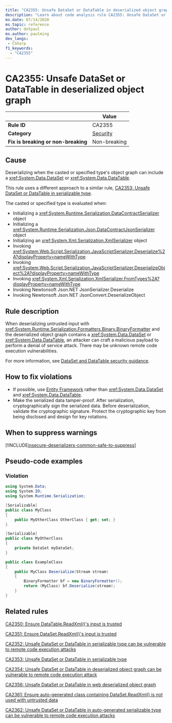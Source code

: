 ```yaml
---
title: "CA2355: Unsafe DataSet or DataTable in deserialized object graph (code analysis)"
description: "Learn about code analysis rule CA2355: Unsafe DataSet or DataTable in deserialized object graph"
ms.date: 07/14/2020
ms.topic: reference
author: dotpaul
ms.author: paulming
dev_langs:
 - CSharp
f1_keywords:
  - "CA2355"
---
```

# CA2355: Unsafe DataSet or DataTable in deserialized object graph

| | Value |
|-|-|
| **Rule ID** |CA2355|
| **Category** |[Security](security-warnings.md)|
| **Fix is breaking or non-breaking** |Non-breaking|

## Cause

Deserializing when the casted or specified type's object graph can include a <xref:System.Data.DataSet> or <xref:System.Data.DataTable>.

This rule uses a different approach to a similar rule, [CA2353: Unsafe DataSet or DataTable in serializable type](ca2353.md).

The casted or specified type is evaluated when:

- Initializing a <xref:System.Runtime.Serialization.DataContractSerializer> object
- Initializing a <xref:System.Runtime.Serialization.Json.DataContractJsonSerializer> object
- Initializing an <xref:System.Xml.Serialization.XmlSerializer> object
- Invoking <xref:System.Web.Script.Serialization.JavaScriptSerializer.Deserialize%2A?displayProperty=nameWithType>
- Invoking <xref:System.Web.Script.Serialization.JavaScriptSerializer.DeserializeObject%2A?displayProperty=nameWithType>
- Invoking <xref:System.Xml.Serialization.XmlSerializer.FromTypes%2A?displayProperty=nameWithType>
- Invoking Newtonsoft Json.NET JsonSerializer.Deserialize
- Invoking Newtonsoft Json.NET JsonConvert.DeserializeObject

## Rule description

When deserializing untrusted input with <xref:System.Runtime.Serialization.Formatters.Binary.BinaryFormatter> and the deserialized object graph contains a <xref:System.Data.DataSet> or <xref:System.Data.DataTable>, an attacker can craft a malicious payload to perform a denial of service attack. There may be unknown remote code execution vulnerabilities.

For more information, see [DataSet and DataTable security guidance](../../../framework/data/adonet/dataset-datatable-dataview/security-guidance.md).

## How to fix violations

- If possible, use [Entity Framework](/ef/) rather than <xref:System.Data.DataSet> and <xref:System.Data.DataTable>.
- Make the serialized data tamper-proof. After serialization, cryptographically sign the serialized data. Before deserialization, validate the cryptographic signature. Protect the cryptographic key from being disclosed and design for key rotations.

## When to suppress warnings

[!INCLUDE[insecure-deserializers-common-safe-to-suppress](~/includes/code-analysis/insecure-deserializers-common-safe-to-suppress.md)]

## Pseudo-code examples

### Violation

```csharp
using System.Data;
using System.IO;
using System.Runtime.Serialization;

[Serializable]
public class MyClass
{
    public MyOtherClass OtherClass { get; set; }
}

[Serializable]
public class MyOtherClass
{
    private DataSet myDataSet;
}

public class ExampleClass
{
    public MyClass Deserialize(Stream stream)
    {
        BinaryFormatter bf = new BinaryFormatter();
        return (MyClass) bf.Deserialize(stream);
    }
}
```

## Related rules

[CA2350: Ensure DataTable.ReadXml()'s input is trusted](ca2350.md)

[CA2351: Ensure DataSet.ReadXml()'s input is trusted](ca2351.md)

[CA2352: Unsafe DataSet or DataTable in serializable type can be vulnerable to remote code execution attacks](ca2352.md)

[CA2353: Unsafe DataSet or DataTable in serializable type](ca2353.md)

[CA2354: Unsafe DataSet or DataTable in deserialized object graph can be vulnerable to remote code execution attack](ca2354.md)

[CA2356: Unsafe DataSet or DataTable in web deserialized object graph](ca2356.md)

[CA2361: Ensure auto-generated class containing DataSet.ReadXml() is not used with untrusted data](ca2361.md)

[CA2362: Unsafe DataSet or DataTable in auto-generated serializable type can be vulnerable to remote code execution attacks](ca2362.md)
